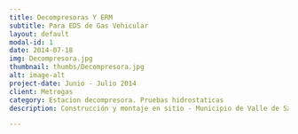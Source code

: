 ```yaml
---
title: Decompresoras Y ERM
subtitle: Para EDS de Gas Vehicular
layout: default
modal-id: 1
date: 2014-07-18
img: Decompresora.jpg
thumbnail: thumbs/Decompresora.jpg
alt: image-alt
project-date: Junio - Julio 2014
client: Metrogas
category: Estacion decompresora. Pruebas hidrostaticas
description: Construcción y montaje en sitio - Municipio de Valle de San José y Páramo - de dos estaciones de compresión, con su patín soporte de la estructura de la estación decompresora, según diseños anexos. Pruebas hidrostaticas.

---
```

